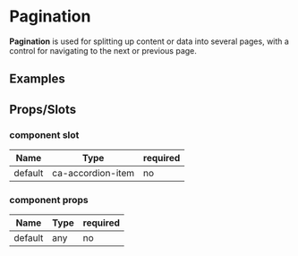 
# Pagination

**Pagination** is used for splitting up content or data into several pages, with a control for navigating to the next or previous page.


## Examples

<CodeSnippet codePenId="VBYOpp"></CodeSnippet>

## Props/Slots

### component slot

| Name | Type | required |
| ------ | ----------- | ------ |
| default   | ca-accordion-item | no | 

### component props

| Name | Type | required |
| ------ | ----------- | ------ |
| default   | any | no |